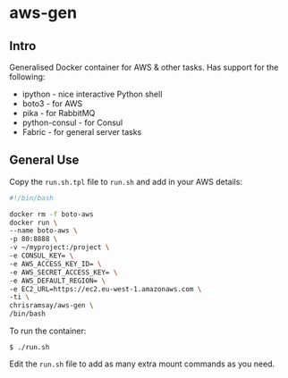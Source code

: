 # aws-gen

## Intro

Generalised Docker container for AWS & other tasks. Has support for the following:

* ipython - nice interactive Python shell
* boto3 - for AWS
* pika - for RabbitMQ
* python-consul - for Consul
* Fabric - for general server tasks

## General Use

Copy the `run.sh.tpl` file to `run.sh` and add in your AWS details:

```bash
#!/bin/bash

docker rm -f boto-aws
docker run \
--name boto-aws \
-p 80:8888 \
-v ~/myproject:/project \
-e CONSUL_KEY= \
-e AWS_ACCESS_KEY_ID= \
-e AWS_SECRET_ACCESS_KEY= \
-e AWS_DEFAULT_REGION= \
-e EC2_URL=https://ec2.eu-west-1.amazonaws.com \
-ti \
chrisramsay/aws-gen \
/bin/bash
```

To run the container:

`$ ./run.sh`

Edit the `run.sh` file to add as many extra mount commands as you need.
